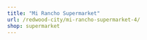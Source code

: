 ```yaml
---
title: "Mi Rancho Supermarket"
url: /redwood-city/mi-rancho-supermarket-4/
shop: supermarket
---
```

